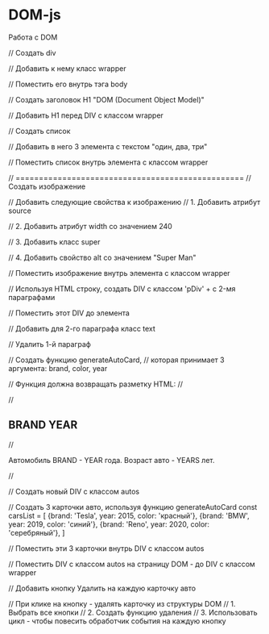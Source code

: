# DOM-js
Работа с DOM

// Создать div

// Добавить к нему класс wrapper

// Поместить его внутрь тэга body

// Создать заголовок H1 "DOM (Document Object Model)"

// Добавить H1 перед DIV с классом wrapper

// Создать список <ul></ul>
// Добавить в него 3 элемента с текстом "один, два, три"


// Поместить список внутрь элемента с классом wrapper

// =================================================
// Создать изображение

// Добавить следующие свойства к изображению
// 1. Добавить атрибут source

// 2. Добавить атрибут width со значением 240

// 3. Добавить класс super

// 4. Добавить свойство alt со значением "Super Man"

// Поместить изображение внутрь элемента с классом wrapper

// Используя HTML строку, создать DIV с классом 'pDiv' + c 2-мя параграфами

// Поместить этот DIV до элемента <ul></ul>

// Добавить для 2-го параграфа класс text

// Удалить 1-й параграф

// Создать функцию generateAutoCard, 
// которая принимает 3 аргумента: brand, color, year

// Функция должна возвращать разметку HTML:
// <div class="autoCard">
//   <h2>BRAND YEAR</h2>
//   <p>Автомобиль BRAND - YEAR года. Возраст авто - YEARS лет.</p>
// </div>

// Создать новый DIV с классом autos

// Создать 3 карточки авто, используя функцию generateAutoCard
const carsList = [
    {brand: 'Tesla', year: 2015, color: 'красный'},
    {brand: 'BMW', year: 2019, color: 'синий'},
    {brand: 'Reno', year: 2020, color: 'серебряный'},
]

// Поместить эти 3 карточки внутрь DIV с классом autos

// Поместить DIV c классом autos на страницу DOM - до DIV с классом wrapper

// Добавить кнопку Удалить на каждую карточку авто

// При клике на кнопку - удалять карточку из структуры DOM
// 1. Выбрать все кнопки
// 2. Создать функцию удаления
// 3. Использовать цикл - чтобы повесить обработчик события на каждую кнопку
